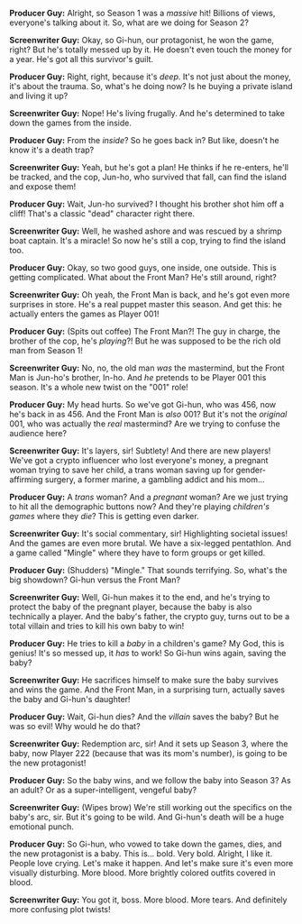 **Producer Guy:** Alright, so Season 1 was a *massive* hit! Billions of views, everyone's talking about it. So, what are we doing for Season 2?

**Screenwriter Guy:** Okay, so Gi-hun, our protagonist, he won the game, right? But he's totally messed up by it. He doesn't even touch the money for a year. He's got all this survivor's guilt.

**Producer Guy:** Right, right, because it's *deep*. It's not just about the money, it's about the trauma. So, what's he doing now? Is he buying a private island and living it up?

**Screenwriter Guy:** Nope! He's living frugally. And he's determined to take down the games from the inside.

**Producer Guy:** From the *inside*? So he goes back in? But like, doesn't he know it's a death trap?

**Screenwriter Guy:** Yeah, but he's got a plan! He thinks if he re-enters, he'll be tracked, and the cop, Jun-ho, who survived that fall, can find the island and expose them!

**Producer Guy:** Wait, Jun-ho survived? I thought his brother shot him off a cliff! That's a classic "dead" character right there.

**Screenwriter Guy:** Well, he washed ashore and was rescued by a shrimp boat captain. It's a miracle! So now he's still a cop, trying to find the island too.

**Producer Guy:** Okay, so two good guys, one inside, one outside. This is getting complicated. What about the Front Man? He's still around, right?

**Screenwriter Guy:** Oh yeah, the Front Man is back, and he's got even more surprises in store. He's a real puppet master this season. And get this: he actually enters the games as Player 001!

**Producer Guy:** (Spits out coffee) The Front Man?! The guy in charge, the brother of the cop, he's *playing*?! But he was supposed to be the rich old man from Season 1!

**Screenwriter Guy:** No, no, the old man *was* the mastermind, but the Front Man is Jun-ho's brother, In-ho. And *he* pretends to be Player 001 this season. It's a whole new twist on the "001" role!

**Producer Guy:** My head hurts. So we've got Gi-hun, who was 456, now he's back in as 456. And the Front Man is *also* 001? But it's not the *original* 001, who was actually the *real* mastermind? Are we trying to confuse the audience here?

**Screenwriter Guy:** It's layers, sir! Subtlety! And there are new players! We've got a crypto influencer who lost everyone's money, a pregnant woman trying to save her child, a trans woman saving up for gender-affirming surgery, a former marine, a gambling addict and his mom...

**Producer Guy:** A *trans* woman? And a *pregnant* woman? Are we just trying to hit all the demographic buttons now? And they're playing *children's games* where they *die*? This is getting even darker.

**Screenwriter Guy:** It's social commentary, sir! Highlighting societal issues! And the games are even more brutal. We have a six-legged pentathlon. And a game called "Mingle" where they have to form groups or get killed.

**Producer Guy:** (Shudders) "Mingle." That sounds terrifying. So, what's the big showdown? Gi-hun versus the Front Man?

**Screenwriter Guy:** Well, Gi-hun makes it to the end, and he's trying to protect the baby of the pregnant player, because the baby is also technically a player. And the baby's father, the crypto guy, turns out to be a total villain and tries to kill his own baby to win!

**Producer Guy:** He tries to kill a *baby* in a children's game? My God, this is genius! It's so messed up, it *has* to work! So Gi-hun wins again, saving the baby?

**Screenwriter Guy:** He sacrifices himself to make sure the baby survives and wins the game. And the Front Man, in a surprising turn, actually saves the baby and Gi-hun's daughter!

**Producer Guy:** Wait, Gi-hun dies? And the *villain* saves the baby? But he was so evil! Why would he do that?

**Screenwriter Guy:** Redemption arc, sir! And it sets up Season 3, where the baby, now Player 222 (because that was its mom's number), is going to be the new protagonist!

**Producer Guy:** So the baby wins, and we follow the baby into Season 3? As an adult? Or as a super-intelligent, vengeful baby?

**Screenwriter Guy:** (Wipes brow) We're still working out the specifics on the baby's arc, sir. But it's going to be wild. And Gi-hun's death will be a huge emotional punch.

**Producer Guy:** So Gi-hun, who vowed to take down the games, dies, and the new protagonist is a baby. This is... bold. Very bold. Alright, I like it. People love crying. Let's make it happen. And let's make sure it's even more visually disturbing. More blood. More brightly colored outfits covered in blood.

**Screenwriter Guy:** You got it, boss. More blood. More tears. And definitely more confusing plot twists!